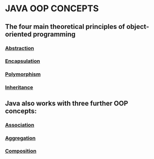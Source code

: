 # JAVA OOP CONCEPTS
## The four main theoretical principles of object-oriented programming
### [Abstraction](/Abstraction)
### [Encapsulation](/Encapsulation)
### [Polymorphism](/Polymorphism)
### [Inheritance](/Inheritance)
## Java also works with three further OOP concepts: 
### [Association](/Association)
### [Aggregation](/Aggregation)
### [Composition](/Composition)

